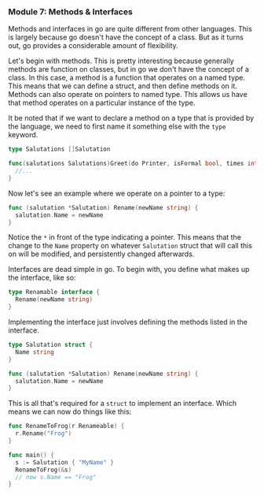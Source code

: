 ### Module 7: Methods & Interfaces

Methods and interfaces in go are quite different from other languages. This is largely because go doesn't have the concept of a class. But as it turns out, go provides a considerable amount of flexibility.

Let's begin with methods. This is pretty interesting because generally methods are function on classes, but in go we don't have the concept of a class. In this case, a method is a function that operates on a named type. This means that we can define a struct, and then define methods on it. Methods can also operate on pointers to named type. This allows us have that method operates on a particular instance of the type.

It be noted that if we want to declare a method on a type that is provided by the language, we need to first name it something else with the `type` keyword.
```go
type Salutations []Salutation

func(salutations Salutations)Greet(do Printer, isFormal bool, times int){
  //...
}
```

Now let's see an example where we operate on a pointer to a type:
```go
func (salutation *Salutation) Rename(newName string) {
  salutation.Name = newName
}
```
Notice the `*` in front of the type indicating a pointer. This means that the change to the `Name` property on whatever `Salutation` struct that will call this on will be modified, and persistently changed afterwards.

Interfaces are dead simple in go. To begin with, you define what makes up the interface, like so:
```go
type Renamable interface {
  Rename(newName string)
}
```
Implementing the interface just involves defining the methods listed in the interface.
```go
type Salutation struct {
  Name string
}

func (salutation *Salutation) Rename(newName string) {
  salutation.Name = newName
}
```
This is all that's required for a `struct` to implement an interface. Which means we can now do things like this:
```go
func RenameToFrog(r Renameable) {
  r.Rename("Frog")
}

func main() {
  s := Salutation { "MyName" }
  RenameToFrog(&s)
  // now s.Name == "Frog"
}
```
